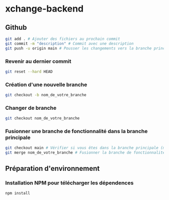 # xchange-backend

## Github

```bash 
git add . # Ajouter des fichiers au prochain commit
git commit -m "description" # Commit avec une description
git push -u origin main # Pousser les changements vers la branche principale du dépôt distant
```

### Revenir au dernier commit

```bash 
git reset --hard HEAD
```

### Création d'une nouvelle branche

```bash 
git checkout -b nom_de_votre_branche
```

### Changer de branche

```bash 
git checkout nom_de_votre_branche
```

### Fusionner une branche de fonctionnalité dans la branche principale

```bash 
git checkout main # Vérifier si vous êtes dans la branche principale (main)
git merge nom_de_votre_branche # Fusionner la branche de fonctionnalité dans la branche principale
```

## Préparation d'environnement

### Installation NPM pour télécharger les dépendences

```bash 
npm install
```
